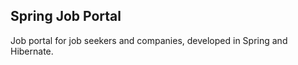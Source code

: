 ## Spring Job Portal

Job portal for job seekers and companies, developed in Spring and Hibernate.

